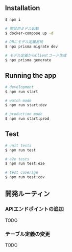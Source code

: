 ## Installation

```bash
$ npm i

# 開発用ミドル起動
$ docker-compose up -d

# DBにモデル定義反映
$ npx prisma migrate dev

# モデル定義からClientコード生成
$ npx prisma generate
```

## Running the app

```bash
# development
$ npm run start

# watch mode
$ npm run start:dev

# production mode
$ npm run start:prod
```

## Test

```bash
# unit tests
$ npm run test

# e2e tests
$ npm run test:e2e

# test coverage
$ npm run test:cov
```

## 開発ルーティン
### APIエンドポイントの追加
TODO

### テーブル定義の変更
TODO